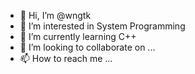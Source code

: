 - 👋 Hi, I’m @wngtk
- 👀 I’m interested in System Programming
- 🌱 I’m currently learning C++
- 💞️ I’m looking to collaborate on ...
- 📫 How to reach me ...

<!---
wngtk/wngtk is a ✨ special ✨ repository because its `README.md` (this file) appears on your GitHub profile.
You can click the Preview link to take a look at your changes.
--->
